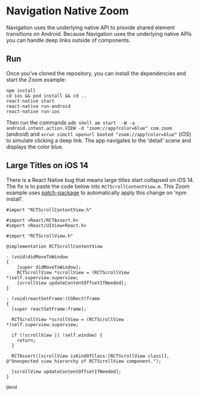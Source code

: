 # Navigation Native Zoom
Navigation uses the underlying native API to provide shared element transitions on Android.
Because Navigation uses the underlying native APIs you can handle deep links outside of components.

## Run
Once you've cloned the repository, you can install the dependencies and start the Zoom example:

    npm install
    cd ios && pod install && cd ..
    react-native start
    react-native run-android
    react-native run-ios

Then run the commands `adb shell am start  -W -a android.intent.action.VIEW -d "zoom://app?color=blue" com.zoom` (android) and `xcrun simctl openurl booted "zoom://app?color=blue"` (iOS) to simulate clicking a deep link. The app navigates to the 'detail' scene and displays the color blue.

## Large Titles on iOS 14
There is a React Native bug that means large titles start collapsed on iOS 14. The fix is to paste the code below into `RCTScrollContentView.m`. This Zoom example uses [patch-package](https://www.npmjs.com/package/patch-package) to automatically apply this change on 'npm install'.
```obj-c
#import "RCTScrollContentView.h"

#import <React/RCTAssert.h>
#import <React/UIView+React.h>

#import "RCTScrollView.h"

@implementation RCTScrollContentView

- (void)didMoveToWindow
{
    [super didMoveToWindow];
    RCTScrollView *scrollView = (RCTScrollView *)self.superview.superview;
    [scrollView updateContentOffsetIfNeeded];
}

- (void)reactSetFrame:(CGRect)frame
{
  [super reactSetFrame:frame];

  RCTScrollView *scrollView = (RCTScrollView *)self.superview.superview;

  if (!scrollView || !self.window) {
    return;
  }

  RCTAssert([scrollView isKindOfClass:[RCTScrollView class]], @"Unexpected view hierarchy of RCTScrollView component.");

  [scrollView updateContentOffsetIfNeeded];
}

@end
```
